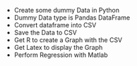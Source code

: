 * Create some dummy Data in Python
* Dummy Data type is Pandas DataFrame
* Convert dataframe into CSV
* Save the Data to CSV
* Get R to create a Graph with the CSV
* Get Latex to display the Graph
* Perform Regression with Matlab

